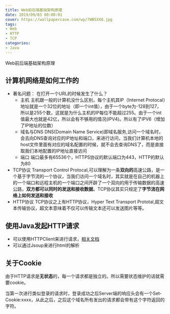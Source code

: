 ```yaml
---
title: Web前后端基础架构原理
date: 2019/09/03 00:00:01
cover: https://wallpapercave.com/wp/7WB5XXQ.jpg
tags: 
- Web
- HTTP
- TCP
categories: 
- Java
---
```

Web前后端基础架构原理
<!--more-->

## 计算机网络是如何工作的
- 著名问题： 在打开一个URL的时候发生了什么？
     - 主机
     主机跟一般的计算机没什么区别，每个主机其IP（Internet Protocal）地址就是一个32位的地址（即一个int值），由于一个byte为-128到127，所以是255个数，这就是为什么主机的IP每位不能超过255。由于一个int值最大也就是42亿，所以会有不够用的情况(IPV4)。所以有了IPV6（增加了IP地址的位数）
     - 域名与DNS
    DNS(Domain Name Service)即域名服务,访问一个域名时，会去向DNS查询对应的IP地址和端口，来进行访问，当我们计算机本地的host文件里面有对应的域名配置的时候，就不会去查询DNS了，而是直接取我们本地配置的IP地址直接访问
    - 端口
    端口最多有65536个，HTTPS协议的默认端口为443，HTTP的默认为80
- TCP协议
Transport Control Protocal,可以理解为一条**双向的**高速公路，是一个基于字节流的一个协议，当我们访问一个域名时，其实就是在自己的机器上的一个端口和远程主机的一个端口之间开辟了一个双向的用于传输数据的高速公路，**双方都可以同时的发送和接收数据**。TCP协议其实只规定了**字节流在网络上如何发送和接收**
- HTTP协议
TCP协议之上有HTTP协议，Hyper Text Transport Prototal,超文本传输协议，超文本意味着不仅可以传输文本还可以发送图片等等。

## 使用Java发起HTTP请求
- 可以使用HTTPClient来进行请求，[相关文档](http://hc.apache.org/httpcomponents-client-ga/quickstart.html)
- 可以通过Jsoup来进行html的解析

## 关于Cookie
由于HTTP请求是**无状态**的，每一个请求都是独立的。所以需要状态维护的话就需要cookie。

当第一次进行类似登录的请求时，登录成功之后Server端的响应头会有一个Set-Cookie:xxxx，从此之后，之后这个域名所有发出的请求都会带有这个字符返回的字符。
